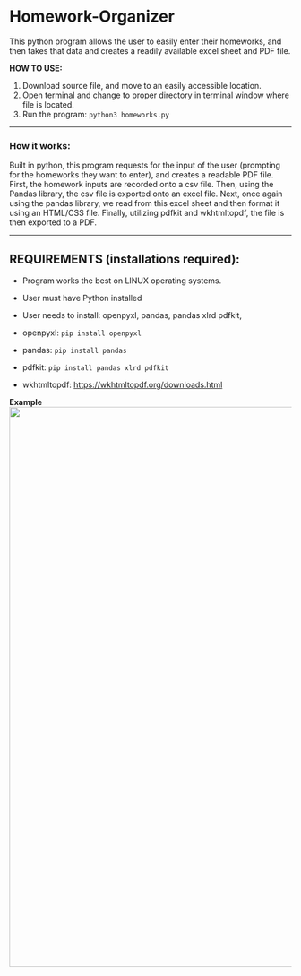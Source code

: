 # Homework-Organizer
This python program allows the user to easily enter their homeworks, and then takes that data and creates a readily available excel sheet and PDF file.

**HOW TO USE:**
1. Download source file, and move to an easily accessible location.
2. Open terminal and change to proper directory in terminal window where file is located.
3. Run the program: `python3 homeworks.py`

---

### How it works:
Built in python, this program requests for the input of the user (prompting for the homeworks they want to enter), and creates a readable PDF file. First, the homework inputs are recorded onto a csv file. Then, using the Pandas library, the csv file is exported onto an excel file. Next, once again using the pandas library, we read from this excel sheet and then format it using an HTML/CSS file. Finally, utilizing pdfkit and wkhtmltopdf, the file is then exported to a PDF.

---

## REQUIREMENTS (installations required):
- Program works the best on LINUX operating systems.
- User must have Python installed
- User needs to install: openpyxl, pandas, pandas xlrd pdfkit, 

- openpyxl: `pip install openpyxl`
- pandas: `pip install pandas`
- pdfkit: `pip install pandas xlrd pdfkit`
- wkhtmltopdf: https://wkhtmltopdf.org/downloads.html

**Example**
<img src="http://g.recordit.co/7s5Jn5s5eG.gif" width="1000"/>
